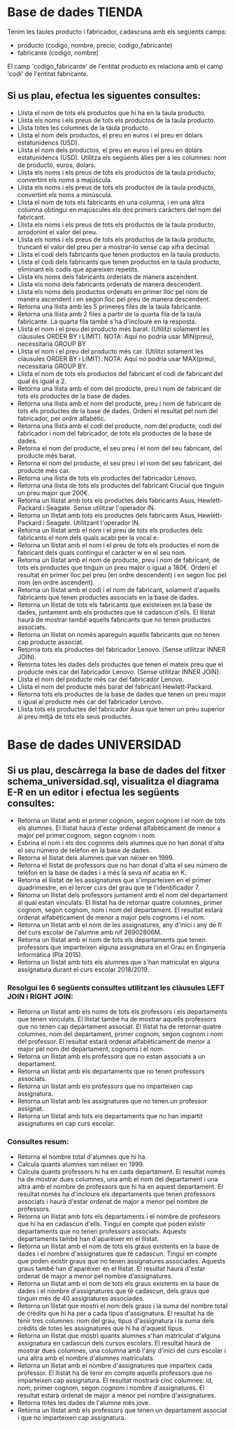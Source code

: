 # Base de dades TIENDA

Tenim les taules producto i fabricador, cadascuna amb els següents camps:
- producto (codigo, nombre, precio, codigo_fabricante)
- fabricante (codigo, nombre)


El camp 'codigo_fabricante' de l'entitat producto es relaciona amb el camp 'codi' de l'entitat fabricante.


## Si us plau, efectua les siguentes consultes:

- Llista el nom de tots els productos que hi ha en la taula producto.
- Llista els noms i els preus de tots els productos de la taula producto.
- Llista totes les columnes de la taula producto.
- Llista el nom dels productos, el preu en euros i el preu en dòlars estatunidencs (USD).
- Llista el nom dels productos, el preu en euros i el preu en dòlars estatunidencs (USD). Utilitza els següents àlies per a les columnes: nom de producto, euros, dolars.
- Llista els noms i els preus de tots els productos de la taula producto, convertint els noms a majúscula.
- Llista els noms i els preus de tots els productos de la taula producto, convertint els noms a minúscula.
- Llista el nom de tots els fabricants en una columna, i en una altra columna obtingui en majúscules els dos primers caràcters del nom del fabricant.
- Llista els noms i els preus de tots els productos de la taula producto, arrodonint el valor del preu.
- Llista els noms i els preus de tots els productos de la taula producto, truncant el valor del preu per a mostrar-lo sense cap xifra decimal.
- Llista el codi dels fabricants que tenen productos en la taula producto.
- Llista el codi dels fabricants que tenen productos en la taula producto, eliminant els codis que apareixen repetits.
- Llista els noms dels fabricants ordenats de manera ascendent.
- Llista els noms dels fabricants ordenats de manera descendent.
- Llista els noms dels productos ordenats en primer lloc pel nom de manera ascendent i en segon lloc pel preu de manera descendent.
- Retorna una llista amb les 5 primeres files de la taula fabricante.
- Retorna una llista amb 2 files a partir de la quarta fila de la taula fabricante. La quarta fila també s'ha d'incloure en la resposta.
- Llista el nom i el preu del producto més barat. (Utilitzi solament les clàusules ORDER BY i LIMIT). NOTA: Aquí no podria usar MIN(preu), necessitaria GROUP BY
- Llista el nom i el preu del producto més car. (Utilitzi solament les clàusules ORDER BY i LIMIT). NOTA: Aquí no podria usar MAX(preu), necessitaria GROUP BY.
- Llista el nom de tots els productos del fabricant el codi de fabricant del qual és igual a 2.
- Retorna una llista amb el nom del producte, preu i nom de fabricant de tots els productes de la base de dades.
- Retorna una llista amb el nom del producte, preu i nom de fabricant de tots els productes de la base de dades. Ordeni el resultat pel nom del fabricador, per ordre alfabètic.
- Retorna una llista amb el codi del producte, nom del producte, codi del fabricador i nom del fabricador, de tots els productes de la base de dades.
- Retorna el nom del producte, el seu preu i el nom del seu fabricant, del producte més barat.
- Retorna el nom del producte, el seu preu i el nom del seu fabricant, del producte més car.
- Retorna una llista de tots els productes del fabricador Lenovo.
- Retorna una llista de tots els productes del fabricant Crucial que tinguin un preu major que 200€.
- Retorna un llistat amb tots els productes dels fabricants Asus, Hewlett-Packard i Seagate. Sense utilitzar l'operador IN.
- Retorna un llistat amb tots els productes dels fabricants Asus, Hewlett-Packard i Seagate. Utilitzant l'operador IN.
- Retorna un llistat amb el nom i el preu de tots els productes dels fabricants el nom dels quals acabi per la vocal e.
- Retorna un llistat amb el nom i el preu de tots els productes el nom de fabricant dels quals contingui el caràcter w en el seu nom.
- Retorna un llistat amb el nom de producte, preu i nom de fabricant, de tots els productes que tinguin un preu major o igual a 180€. Ordeni el resultat en primer lloc pel preu (en ordre descendent) i en segon lloc pel nom (en ordre ascendent).
- Retorna un llistat amb el codi i el nom de fabricant, solament d'aquells fabricants que tenen productes associats en la base de dades.
- Retorna un llistat de tots els fabricants que existeixen en la base de dades, juntament amb els productes que té cadascun d'ells. El llistat haurà de mostrar també aquells fabricants que no tenen productes associats.
- Retorna un llistat on només apareguin aquells fabricants que no tenen cap producte associat.
- Retorna tots els productes del fabricador Lenovo. (Sense utilitzar INNER JOIN).
- Retorna totes les dades dels productes que tenen el mateix preu que el producte més car del fabricador Lenovo. (Sense utilitzar INNER JOIN).
- Llista el nom del producte més car del fabricador Lenovo.
- Llista el nom del producte més barat del fabricant Hewlett-Packard.
- Retorna tots els productes de la base de dades que tenen un preu major o igual al producte més car del fabricador Lenovo.
- Llista tots els productes del fabricador Asus que tenen un preu superior al preu mitjà de tots els seus productes.


# Base de dades UNIVERSIDAD

## Si us plau, descàrrega la base de dades del fitxer schema_universidad.sql, visualitza el diagrama E-R en un editor i efectua les següents consultes:

- Retorna un llistat amb el primer cognom, segon cognom i el nom de tots els alumnes. El llistat haurà d'estar ordenat alfabèticament de menor a major pel primer cognom, segon cognom i nom.
- Esbrina el nom i els dos cognoms dels alumnes que no han donat d'alta el seu número de telèfon en la base de dades.
- Retorna el llistat dels alumnes que van néixer en 1999.
- Retorna el llistat de professors que no han donat d'alta el seu número de telèfon en la base de dades i a més la seva nif acaba en K.
- Retorna el llistat de les assignatures que s'imparteixen en el primer quadrimestre, en el tercer curs del grau que té l'identificador 7.
- Retorna un llistat dels professors juntament amb el nom del departament al qual estan vinculats. El llistat ha de retornar quatre columnes, primer cognom, segon cognom, nom i nom del departament. El resultat estarà ordenat alfabèticament de menor a major pels cognoms i el nom.
- Retorna un llistat amb el nom de les assignatures, any d'inici i any de fi del curs escolar de l'alumne amb nif 26902806M.
- Retorna un llistat amb el nom de tots els departaments que tenen professors que imparteixen alguna assignatura en el Grau en Enginyeria Informàtica (Pla 2015).
- Retorna un llistat amb tots els alumnes que s'han matriculat en alguna assignatura durant el curs escolar 2018/2019.

### Resolgui les 6 següents consultes utilitzant les clàusules LEFT JOIN i RIGHT JOIN:

- Retorna un llistat amb els noms de tots els professors i els departaments que tenen vinculats. El llistat també ha de mostrar aquells professors que no tenen cap departament associat. El llistat ha de retornar quatre columnes, nom del departament, primer cognom, segon cognom i nom del professor. El resultat estarà ordenat alfabèticament de menor a major pel nom del departament, cognoms i el nom.
- Retorna un llistat amb els professors que no estan associats a un departament.
- Retorna un llistat amb els departaments que no tenen professors associats.
- Retorna un llistat amb els professors que no imparteixen cap assignatura.
- Retorna un llistat amb les assignatures que no tenen un professor assignat.
- Retorna un llistat amb tots els departaments que no han impartit assignatures en cap curs escolar.

### Consultes resum:

- Retorna el nombre total d'alumnes que hi ha.
- Calcula quants alumnes van néixer en 1999.
- Calcula quants professors hi ha en cada departament. El resultat només ha de mostrar dues columnes, una amb el nom del departament i una altra amb el nombre de professors que hi ha en aquest departament. El resultat només ha d'incloure els departaments que tenen professors associats i haurà d'estar ordenat de major a menor pel nombre de professors.
- Retorna un llistat amb tots els departaments i el nombre de professors que hi ha en cadascun d'ells. Tingui en compte que poden existir departaments que no tenen professors associats. Aquests departaments també han d'aparèixer en el llistat.
- Retorna un llistat amb el nom de tots els graus existents en la base de dades i el nombre d'assignatures que té cadascun. Tingui en compte que poden existir graus que no tenen assignatures associades. Aquests graus també han d'aparèixer en el llistat. El resultat haurà d'estar ordenat de major a menor pel nombre d'assignatures.
- Retorna un llistat amb el nom de tots els graus existents en la base de dades i el nombre d'assignatures que té cadascun, dels graus que tinguin més de 40 assignatures associades.
- Retorna un llistat que mostri el nom dels graus i la suma del nombre total de crèdits que hi ha per a cada tipus d'assignatura. El resultat ha de tenir tres columnes: nom del grau, tipus d'assignatura i la suma dels crèdits de totes les assignatures que hi ha d'aquest tipus.
- Retorna un llistat que mostri quants alumnes s'han matriculat d'alguna assignatura en cadascun dels cursos escolars. El resultat haurà de mostrar dues columnes, una columna amb l'any d'inici del curs escolar i una altra amb el nombre d'alumnes matriculats.
- Retorna un llistat amb el nombre d'assignatures que imparteix cada professor. El llistat ha de tenir en compte aquells professors que no imparteixen cap assignatura. El resultat mostrarà cinc columnes: id, nom, primer cognom, segon cognom i nombre d'assignatures. El resultat estarà ordenat de major a menor pel nombre d'assignatures.
- Retorna totes les dades de l'alumne més jove.
- Retorna un llistat amb els professors que tenen un departament associat i que no imparteixen cap assignatura.
